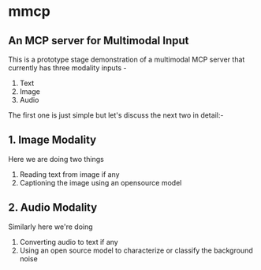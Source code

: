 # mmcp
## An MCP server for Multimodal Input

This is a prototype stage demonstration of a multimodal MCP server that currently has three modality inputs -
1. Text
2. Image
3. Audio  

The first one is just simple but let's discuss the next two in detail:-


## 1. Image Modality
Here we are doing two things
1. Reading text from image if any
2. Captioning the image using an opensource model


## 2. Audio Modality
Similarly here we're doing
1. Converting audio to text if any
2. Using an open source model to characterize or classify the background noise

